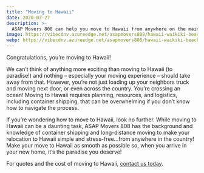 ```yaml
---
title: "Moving to Hawaii"
date: 2020-03-27
description: >-
  ASAP Movers 808 can help you move to Hawaii from anywhere on the mainland.
image: https://vibecdnv.azureedge.net/asapmovers808/hawaii-waikiki-beach-700.jpg
webp: https://vibecdnv.azureedge.net/asapmovers808/hawaii-waikiki-beach-700.webp
---
```

Congratulations, you’re moving to Hawaii!

We can’t think of anything more exciting than moving to Hawaii (to paradise!) and nothing – especially your moving experience – should take away from that. However, you’re not just loading up your neighbors truck and moving next door, or even across the country. You’re crossing an ocean! Moving to Hawaii requires planning, resources, and logistics, including container shipping, that can be overwhelming if you don’t know how to navigate the process.  

If you’re wondering how to move to Hawaii, look no further. While moving to Hawaii can be a daunting task, ASAP Movers 808 has the background and knowledge of container shipping and long-distance moving to make your relocation to Hawaii simple and stress-free...from anywhere in the country! Make your move to Hawaii as smooth as possible so, when you arrive in your new home, it’s the paradise you deserve! 

For quotes and the cost of moving to Hawaii, [contact us today](/contact).